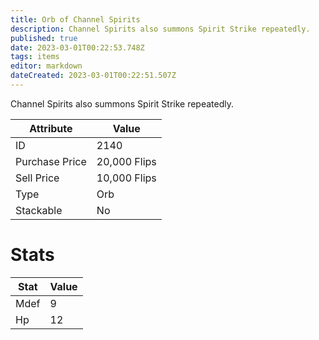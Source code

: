 ```yaml
---
title: Orb of Channel Spirits
description: Channel Spirits also summons Spirit Strike repeatedly.
published: true
date: 2023-03-01T00:22:53.748Z
tags: items
editor: markdown
dateCreated: 2023-03-01T00:22:51.507Z
---
```


Channel Spirits also summons Spirit Strike repeatedly.

|Attribute|Value|
|-|-|
|ID|2140|
|Purchase Price|20,000 Flips|
|Sell Price|10,000 Flips|
|Type|Orb|
|Stackable|No|

# Stats
|Stat|Value|
|-|-|
|Mdef|9|
|Hp|12|
